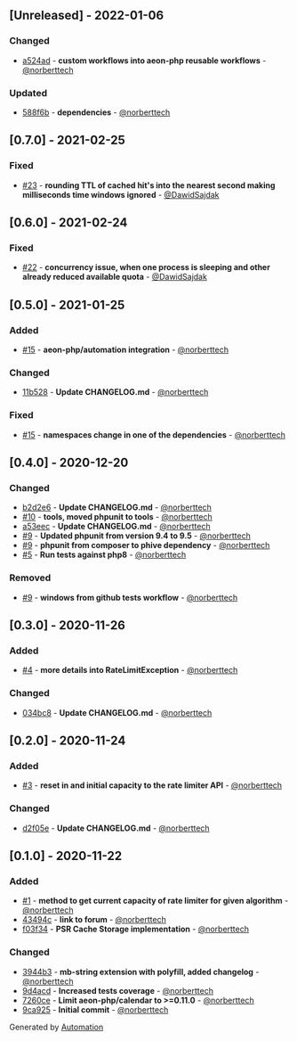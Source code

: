 ## [Unreleased] - 2022-01-06

### Changed
- [a524ad](https://github.com/aeon-php/rate-limiter/commit/a524adb233b8ecfd2dc30de3c2cc9d07e3d3dd1c) - **custom workflows into aeon-php reusable workflows** - [@norberttech](https://github.com/norberttech)

### Updated
- [588f6b](https://github.com/aeon-php/rate-limiter/commit/588f6b9d21bd5365c80ca7ef194feb965e3e9490) - **dependencies** - [@norberttech](https://github.com/norberttech)

## [0.7.0] - 2021-02-25

### Fixed
- [#23](https://github.com/aeon-php/rate-limiter/pull/23) - **rounding TTL of cached hit's into the nearest second making milliseconds time windows ignored** - [@DawidSajdak](https://github.com/DawidSajdak)

## [0.6.0] - 2021-02-24

### Fixed
- [#22](https://github.com/aeon-php/rate-limiter/pull/22) - **concurrency issue, when one process is sleeping and other already reduced available quota** - [@DawidSajdak](https://github.com/DawidSajdak)

## [0.5.0] - 2021-01-25

### Added
- [#15](https://github.com/aeon-php/rate-limiter/pull/15) - **aeon-php/automation integration** - [@norberttech](https://github.com/norberttech)

### Changed
- [11b528](https://github.com/aeon-php/rate-limiter/commit/11b5283b8c2347e566595e58b9c367ea744ef449) - **Update CHANGELOG.md** - [@norberttech](https://github.com/norberttech)

### Fixed
- [#15](https://github.com/aeon-php/rate-limiter/pull/15) - **namespaces change in one of the dependencies** - [@norberttech](https://github.com/norberttech)

## [0.4.0] - 2020-12-20

### Changed
- [b2d2e6](https://github.com/aeon-php/rate-limiter/commit/b2d2e61047f2c0f2256e0035a765c88dd1c4fe72) - **Update CHANGELOG.md** - [@norberttech](https://github.com/norberttech)
- [#10](https://github.com/aeon-php/rate-limiter/pull/10) - **tools, moved phpunit to tools** - [@norberttech](https://github.com/norberttech)
- [a53eec](https://github.com/aeon-php/rate-limiter/commit/a53eec4940caba047447181cc9ee98497428581b) - **Update CHANGELOG.md** - [@norberttech](https://github.com/norberttech)
- [#9](https://github.com/aeon-php/rate-limiter/pull/9) - **Updated phpunit from version 9.4 to 9.5** - [@norberttech](https://github.com/norberttech)
- [#9](https://github.com/aeon-php/rate-limiter/pull/9) - **phpunit from composer to phive dependency** - [@norberttech](https://github.com/norberttech)
- [#5](https://github.com/aeon-php/rate-limiter/pull/5) - **Run tests against php8** - [@norberttech](https://github.com/norberttech)

### Removed
- [#9](https://github.com/aeon-php/rate-limiter/pull/9) - **windows from github tests workflow** - [@norberttech](https://github.com/norberttech)

## [0.3.0] - 2020-11-26

### Added
- [#4](https://github.com/aeon-php/rate-limiter/pull/4) - **more details into RateLimitException** - [@norberttech](https://github.com/norberttech)

### Changed
- [034bc8](https://github.com/aeon-php/rate-limiter/commit/034bc8fc4d4bbe2ba2be9847f2ebe106569f9940) - **Update CHANGELOG.md** - [@norberttech](https://github.com/norberttech)

## [0.2.0] - 2020-11-24

### Added
- [#3](https://github.com/aeon-php/rate-limiter/pull/3) - **reset in and initial capacity to the rate limiter API** - [@norberttech](https://github.com/norberttech)

### Changed
- [d2f05e](https://github.com/aeon-php/rate-limiter/commit/d2f05e44226cfde028b708fdd9ab8c172ff95eb4) - **Update CHANGELOG.md** - [@norberttech](https://github.com/norberttech)

## [0.1.0] - 2020-11-22

### Added
- [#1](https://github.com/aeon-php/rate-limiter/pull/1) - **method to get current capacity of rate limiter for given algorithm** - [@norberttech](https://github.com/norberttech)
- [43494c](https://github.com/aeon-php/rate-limiter/commit/43494cf82f7c4dea2c8289385ec70b917ef5efc8) - **link to forum** - [@norberttech](https://github.com/norberttech)
- [f03f34](https://github.com/aeon-php/rate-limiter/commit/f03f343bcefd765ad2c50596c1757de5d6a30e51) - **PSR Cache Storage implementation** - [@norberttech](https://github.com/norberttech)

### Changed
- [3944b3](https://github.com/aeon-php/rate-limiter/commit/3944b3cf1edc3696649a6bf971d9c524fbaa8385) - **mb-string extension with polyfill, added changelog** - [@norberttech](https://github.com/norberttech)
- [9d4acd](https://github.com/aeon-php/rate-limiter/commit/9d4acdc5e5a3be7346e3869e2e144042dea1b377) - **Increased tests coverage** - [@norberttech](https://github.com/norberttech)
- [7260ce](https://github.com/aeon-php/rate-limiter/commit/7260ceaeeda9c099d730119c772b388aa89af475) - **Limit aeon-php/calendar to >=0.11.0** - [@norberttech](https://github.com/norberttech)
- [9ca925](https://github.com/aeon-php/rate-limiter/commit/9ca925c7bafd32de5e1dc750591425f9ae36f392) - **Initial commit** - [@norberttech](https://github.com/norberttech)

Generated by [Automation](https://github.com/aeon-php/automation)